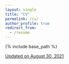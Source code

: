 ```yaml
---
layout: single
title: "CV"
permalink: /cv/
author_profile: true
redirect_from:
  - /resume
---
```


{% include base_path %}

[Updated on August 30, 2021](https://aliciachenw.github.io/files/CV.pdf)
